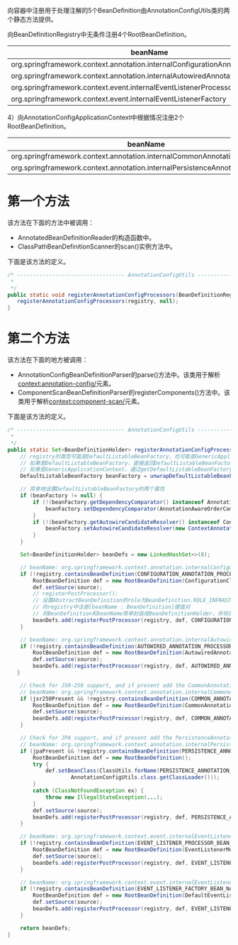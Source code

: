 
向容器中注册用于处理注解的5个BeanDefinition由AnnotationConfigUtils类的两个静态方法提供。

向BeanDefinitionRegistry中无条件注册4个RootBeanDefinition。

| beanName                                                                        | class                                       |
| ------------------------------------------------------------------------------- | ------------------------------------------ |
| org.springframework.context.annotation.internalConfigurationAnnotationProcessor | ConfigurationClassPostProcessor      |
| org.springframework.context.annotation.internalAutowiredAnnotationProcessor     | AutowiredAnnotationBeanPostProcessor |
| org.springframework.context.event.internalEventListenerProcessor                | EventListenerMethodProcessor         |
| org.springframework.context.event.internalEventListenerFactory  |  DefaultEventListenerFactory |

4）向AnnotationConfigApplicationContext中根据情况注册2个RootBeanDefinition。

| beanName                                                                 | class                             |
| ------------------------------------------------------------------------ | --------------------------------- |
| org.springframework.context.annotation.internalCommonAnnotationProcessor | CommonAnnotationBeanPostProcessor |
| org.springframework.context.annotation.internalPersistenceAnnotationProcessor |                                   |




# 第一个方法

该方法在下面的方法中被调用：
- AnnotatedBeanDefinitionReader的构造函数中。
- ClassPathBeanDefinitionScanner的scan()实例方法中。

下面是该方法的定义。
```java
/* ---------------------------------- AnnotationConfigUtils ----------------------------------
 *
 */
public static void registerAnnotationConfigProcessors(BeanDefinitionRegistry registry) {  
   registerAnnotationConfigProcessors(registry, null);  
}
```


# 第二个方法

该方法在下面的地方被调用：
- AnnotationConfigBeanDefinitionParser的parse()方法中。该类用于解析<context:annotation-config/>元素。
- ComponentScanBeanDefinitionParser的registerComponents()方法中。该类用于解析<context:component-scan/>元素。

下面是该方法的定义。
```java
/* ---------------------------------- AnnotationConfigUtils ----------------------------------
 *
 */
public static Set<BeanDefinitionHolder> registerAnnotationConfigProcessors(BeanDefinitionRegistry registry, @Nullable Object source) {
	// registry的类型可能是DefaultListableBeanFactory，也可能是GenericApplicationContext
	// 如果是DefaultListableBeanFactory，直接返回DefaultListableBeanFactory
	// 如果是GenericApplicationContext，通过getDefaultListableBeanFactory()获取DefaultListableBeanFactory
    DefaultListableBeanFactory beanFactory = unwrapDefaultListableBeanFactory(registry);  

	// 简单地设置DefaultListableBeanFactory的两个属性
    if (beanFactory != null) {  
        if (!(beanFactory.getDependencyComparator() instanceof AnnotationAwareOrderComparator)) {  
            beanFactory.setDependencyComparator(AnnotationAwareOrderComparator.INSTANCE);  
        }  
        if (!(beanFactory.getAutowireCandidateResolver() instanceof ContextAnnotationAutowireCandidateResolver)) {  
            beanFactory.setAutowireCandidateResolver(new ContextAnnotationAutowireCandidateResolver());  
        }  
    }  

    Set<BeanDefinitionHolder> beanDefs = new LinkedHashSet<>(8);  

	// beanName: org.springframework.context.annotation.internalConfigurationAnnotationProcessor
    if (!registry.containsBeanDefinition(CONFIGURATION_ANNOTATION_PROCESSOR_BEAN_NAME)) {  
        RootBeanDefinition def = new RootBeanDefinition(ConfigurationClassPostProcessor.class);  
        def.setSource(source);
        // registerPostProcessor():
        // 设置AbstractBeanDefinition的role为BeanDefinition.ROLE_INFRASTRUCTURE
        // 向registry中注册[beanName : BeanDefinition]键值对
        // 将BeanDefinition和beanName简单封装成BeanDefinitionHolder，并将其返回
        beanDefs.add(registerPostProcessor(registry, def, CONFIGURATION_ANNOTATION_PROCESSOR_BEAN_NAME));  
    }  

	// beanName: org.springframework.context.annotation.internalAutowiredAnnotationProcessor
    if (!registry.containsBeanDefinition(AUTOWIRED_ANNOTATION_PROCESSOR_BEAN_NAME)) {  
        RootBeanDefinition def = new RootBeanDefinition(AutowiredAnnotationBeanPostProcessor.class);  
        def.setSource(source);  
        beanDefs.add(registerPostProcessor(registry, def, AUTOWIRED_ANNOTATION_PROCESSOR_BEAN_NAME));  
   }  

    // Check for JSR-250 support, and if present add the CommonAnnotationBeanPostProcessor.  
    // beanName: org.springframework.context.annotation.internalCommonAnnotationProcessor
    if (jsr250Present && !registry.containsBeanDefinition(COMMON_ANNOTATION_PROCESSOR_BEAN_NAME)) {  
        RootBeanDefinition def = new RootBeanDefinition(CommonAnnotationBeanPostProcessor.class);  
        def.setSource(source);  
        beanDefs.add(registerPostProcessor(registry, def, COMMON_ANNOTATION_PROCESSOR_BEAN_NAME));  
    }  

	// Check for JPA support, and if present add the PersistenceAnnotationBeanPostProcessor. 
	// beanName: org.springframework.context.annotation.internalPersistenceAnnotationProcessor
    if (jpaPresent && !registry.containsBeanDefinition(PERSISTENCE_ANNOTATION_PROCESSOR_BEAN_NAME)) {  
        RootBeanDefinition def = new RootBeanDefinition();  
        try {  
            def.setBeanClass(ClassUtils.forName(PERSISTENCE_ANNOTATION_PROCESSOR_CLASS_NAME,  
                    AnnotationConfigUtils.class.getClassLoader()));  
        }  
        catch (ClassNotFoundException ex) {  
            throw new IllegalStateException(...);  
        }  
        def.setSource(source);  
        beanDefs.add(registerPostProcessor(registry, def, PERSISTENCE_ANNOTATION_PROCESSOR_BEAN_NAME));  
    }  

	// beanName: org.springframework.context.event.internalEventListenerProcessor
    if (!registry.containsBeanDefinition(EVENT_LISTENER_PROCESSOR_BEAN_NAME)) {  
        RootBeanDefinition def = new RootBeanDefinition(EventListenerMethodProcessor.class);  
        def.setSource(source);  
        beanDefs.add(registerPostProcessor(registry, def, EVENT_LISTENER_PROCESSOR_BEAN_NAME));  
    }

	// beanName: org.springframework.context.event.internalEventListenerFactory
    if (!registry.containsBeanDefinition(EVENT_LISTENER_FACTORY_BEAN_NAME)) {  
        RootBeanDefinition def = new RootBeanDefinition(DefaultEventListenerFactory.class);  
        def.setSource(source);  
        beanDefs.add(registerPostProcessor(registry, def, EVENT_LISTENER_FACTORY_BEAN_NAME));  
    }  

    return beanDefs;  
}
```
